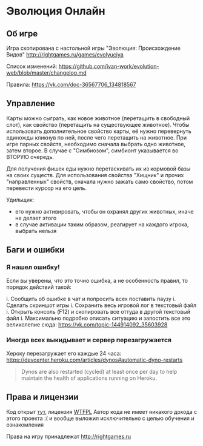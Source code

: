 # Эволюция Онлайн

## Об игре

Игра скопирована с настольной игры "Эволюция: Происхождение Видов" http://rightgames.ru/games/evolyuciya

Список изменений: https://github.com/ivan-work/evolution-web/blob/master/changelog.md

Правила: https://vk.com/doc-36567706_134818567

## Управление

Карты можно сыграть, как новое животное (перетащить в свободный слот), как свойство (перетащить на существующее животное). 
Чтобы использовать дополнительное свойство карты, её нужно перевернуть единожды кликнув по ней, после чего перетащить на животное. 
При игре парных свойств, необходимо сначала выбрать одно животное, затем второе. 
В случае с "Симбиозом", симбионт указывается во ВТОРУЮ очередь.

Для получения фишек еды нужно перетаскивать их из кормовой базы на своих существ. 
Для использования свойства "Хищник" и прочих "направленных" свойств, сначала нужно зажать само свойство, потом перевести курсор на его цель.
 

Удильщик:
- его нужно активировать, чтобы он охранял других животных, иначе не делает этого
- в случае активации таким образом, реагирует на каждого игрока, выбрать нельзя

## Баги и ошибки

### Я нашел ошибку!

Если вы уверены, что это точно ошибка, а не особенность правил, то порядок действий такой:

i. Сообщить об ошибке в чат и попросить всех поставить паузу
i. Сделать скриншот игры
i. Сохранить весь игровой лог в текстовый файл
i. Открыть консоль (F12) и скопировать все оттуда в другой текстовый файл
i. Максимально подробно описать ситуацию и запостить все это великолепие сюда: https://vk.com/topic-144914092_35603928

### Иногда всех выкидывает и сервер перезагружается

Хероку перезагружает его каждые 24 часа: https://devcenter.heroku.com/articles/dynos#automatic-dyno-restarts

> Dynos are also restarted (cycled) at least once per day to help maintain the health of applications running on Heroku.

## Права и лицензии

Код открыт [тут](https://github.com/ivan-work/evolution-web), лицензия [WTFPL](http://www.wtfpl.net/)
Автор кода не имеет никакого дохода с этого проекта :( и вообще выложил исключительно с целью обучения и ознакомления

Права на игру принадлежат http://rightgames.ru